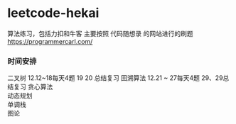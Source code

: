 # leetcode-hekai
算法练习，包括力扣和牛客
主要按照 代码随想录 的网站进行的刷题
https://programmercarl.com/
### 时间安排 

二叉树      12.12~18每天4题  19 20 总结复习
回溯算法    12.21 ~ 27每天4题  29、29总结复习
贪心算法    
动态规划    
单调栈      
图论        


